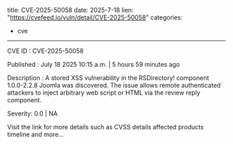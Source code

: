  
title: CVE-2025-50058
date: 2025-7-18
lien: "https://cvefeed.io/vuln/detail/CVE-2025-50058"
categories:
  - cve
---

CVE ID : CVE-2025-50058

Published :  July 18
2025
10:15 a.m. | 5 hours
59 minutes ago

Description : A stored XSS vulnerability in the RSDirectory! component 1.0.0-2.2.8 Joomla was discovered. The issue allows remote authenticated attackers to inject arbitrary web script or HTML via the review reply component.

Severity: 0.0 | NA

Visit the link for more details
such as CVSS details
affected products
timeline
and more...
